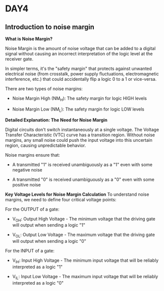 # DAY4

## Introduction to noise margin

**What is Noise Margin?**

Noise Margin is the amount of noise voltage that can be added to a digital signal without causing an incorrect interpretation of the logic level at the receiver gate.

In simpler terms, it's the "safety margin" that protects against unwanted electrical noise (from crosstalk, power supply fluctuations, electromagnetic interference, etc.) that could accidentally flip a logic 0 to a 1 or vice-versa.

There are two types of noise margins:

* Noise Margin High (NM<sub>H</sub>): The safety margin for logic HIGH levels

* Noise Margin Low (NM<sub>L</sub>): The safety margin for logic LOW levels

**Detailed Explanation: The Need for Noise Margin**

Digital circuits don't switch instantaneously at a single voltage. The Voltage Transfer Characteristic (VTC) curve has a transition region. Without noise margins, any small noise could push the input voltage into this uncertain region, causing unpredictable behavior.

Noise margins ensure that:

* A transmitted "1" is received unambiguously as a "1" even with some negative noise

* A transmitted "0" is received unambiguously as a "0" even with some positive noise

  
**Key Voltage Levels for Noise Margin Calculation**
To understand noise margins, we need to define four critical voltage points:

For the OUTPUT of a gate:

* V<sub>OH</sub>: Output High Voltage - The minimum voltage that the driving gate will output when sending a logic "1"

* V<sub>OL</sub>: Output Low Voltage - The maximum voltage that the driving gate will output when sending a logic "0"

For the INPUT of a gate:
* V<sub>IH</sub>: Input High Voltage - The minimum input voltage that will be reliably interpreted as a logic "1"

* V<sub>IL</sub>: Input Low Voltage - The maximum input voltage that will be reliably interpreted as a logic "0"
